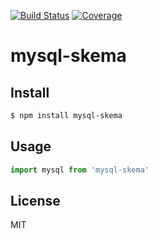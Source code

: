 [![Build Status](https://travis-ci.org/kaelzhang/mysql-skema.svg?branch=master)](https://travis-ci.org/kaelzhang/mysql-skema)
[![Coverage](https://codecov.io/gh/kaelzhang/mysql-skema/branch/master/graph/badge.svg)](https://codecov.io/gh/kaelzhang/mysql-skema)
<!-- optional appveyor tst
[![Windows Build Status](https://ci.appveyor.com/api/projects/status/github/kaelzhang/mysql-skema?branch=master&svg=true)](https://ci.appveyor.com/project/kaelzhang/mysql-skema)
-->
<!-- optional npm version
[![NPM version](https://badge.fury.io/js/mysql-skema.svg)](http://badge.fury.io/js/mysql-skema)
-->
<!-- optional npm downloads
[![npm module downloads per month](http://img.shields.io/npm/dm/mysql-skema.svg)](https://www.npmjs.org/package/mysql-skema)
-->
<!-- optional dependency status
[![Dependency Status](https://david-dm.org/kaelzhang/mysql-skema.svg)](https://david-dm.org/kaelzhang/mysql-skema)
-->

# mysql-skema

<!-- description -->

## Install

```sh
$ npm install mysql-skema
```

## Usage

```js
import mysql from 'mysql-skema'
```

## License

MIT

